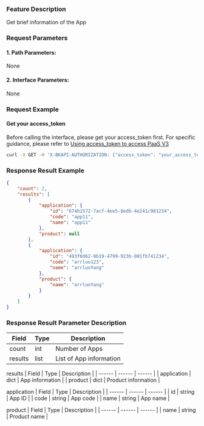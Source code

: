 ### Feature Description
Get brief information of the App

### Request Parameters

#### 1. Path Parameters:
None

#### 2. Interface Parameters:
None

### Request Example

#### Get your access_token
Before calling the interface, please get your access_token first. For specific guidance, please refer to [Using access_token to access PaaS V3](https://bk.tencent.com/docs/markdown/PaaS3.0/topics/paas/access_token)

```bash
curl -X GET -H 'X-BKAPI-AUTHORIZATION: {"access_token": "your_access_token"}' http://bkapi.example.com/api/bkpaas3/prod/bkapps/applications/lists/minimal
```

### Response Result Example
```json
{
    "count": 2,
    "results": [
        {
            "application": {
                "id": "674b1572-7acf-4ee5-8edb-4e241c981234",
                "code": "app11",
                "name": "app11"
            },
            "product": null
        },
        {
            "application": {
                "id": "493f0d62-9b19-4799-923b-001fb741234",
                "code": "arrluo123",
                "name": "arrluoYang"
            },
            "product": {
                "name": "arrluoYang"
            }
        }
	]
}
```

### Response Result Parameter Description

| Field |   Type | Description |
| ------ | ------ | ------ |
| count | int | Number of Apps |
| results | list | List of App information |

results
| Field |   Type | Description |
| ------ | ------ | ------ |
| application | dict | App information |
| product | dict | Product information |

application
| Field |   Type | Description |
| ------ | ------ | ------ |
| id | string | App ID |
| code | string | App code |
| name | string | App name |

product
| Field |   Type | Description |
| ------ | ------ | ------ |
| name | string | Product name |